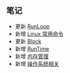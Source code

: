 ## 笔记

*  更新 [RunLoop](https://github.com/ChengwenY/Notes/wiki/RunLoop)
*  新增 [Linux 常用命令](https://github.com/ChengwenY/Notes/wiki/Linux-%E5%B8%B8%E7%94%A8%E5%91%BD%E4%BB%A4)
*  更新 [Block](https://github.com/ChengwenY/Notes/wiki/Block)
*  新增 [RunTime](https://github.com/ChengwenY/Notes/wiki/RunTime)
*  新增 [内存管理](https://github.com/ChengwenY/Notes/wiki/内存管理)
*  新增 [操作系统相关](https://github.com/ChengwenY/Notes/wiki/%E6%93%8D%E4%BD%9C%E7%B3%BB%E7%BB%9F&%E7%BA%BF%E7%A8%8B)
